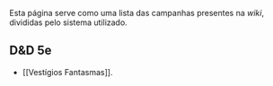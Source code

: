 Esta página serve como uma lista das campanhas presentes na *wiki*, divididas pelo sistema utilizado.

## D&D 5e

- [[Vestígios Fantasmas]].